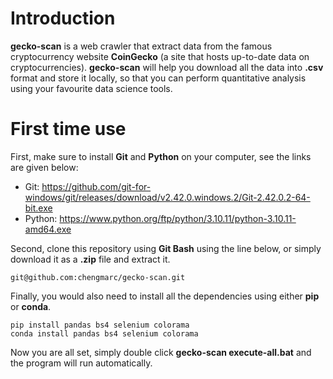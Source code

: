 # Introduction
**gecko-scan** is a web crawler that extract data from the famous cryptocurrency website **CoinGecko** (a site that hosts up-to-date data on cryptocurrencies). **gecko-scan** will help you download all the data into **.csv** format and store it locally, so that you can perform quantitative analysis using your favourite data science tools.

# First time use
First, make sure to install **Git** and **Python** on your computer, see the links are given below:
- Git: https://github.com/git-for-windows/git/releases/download/v2.42.0.windows.2/Git-2.42.0.2-64-bit.exe
- Python: https://www.python.org/ftp/python/3.10.11/python-3.10.11-amd64.exe 

Second, clone this repository using **Git Bash** using the line below, or simply download it as a **.zip** file and extract it.
```
git@github.com:chengmarc/gecko-scan.git
```

Finally, you would also need to install all the dependencies using either **pip** or **conda**. 
```
pip install pandas bs4 selenium colorama
conda install pandas bs4 selenium colorama
```

Now you are all set, simply double click **gecko-scan execute-all.bat** and the program will run automatically.

